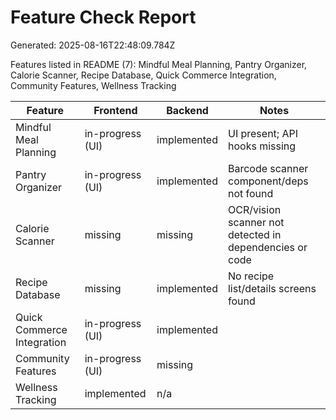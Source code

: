 # Feature Check Report

Generated: 2025-08-16T22:48:09.784Z

Features listed in README (7): Mindful Meal Planning, Pantry Organizer, Calorie Scanner, Recipe Database, Quick Commerce Integration, Community Features, Wellness Tracking

| Feature | Frontend | Backend | Notes |
|---|---|---|---|
| Mindful Meal Planning | in-progress (UI) | implemented | UI present; API hooks missing |
| Pantry Organizer | in-progress (UI) | implemented | Barcode scanner component/deps not found |
| Calorie Scanner | missing | missing | OCR/vision scanner not detected in dependencies or code |
| Recipe Database | missing | implemented | No recipe list/details screens found |
| Quick Commerce Integration | in-progress (UI) | implemented |  |
| Community Features | in-progress (UI) | missing |  |
| Wellness Tracking | implemented | n/a |  |
